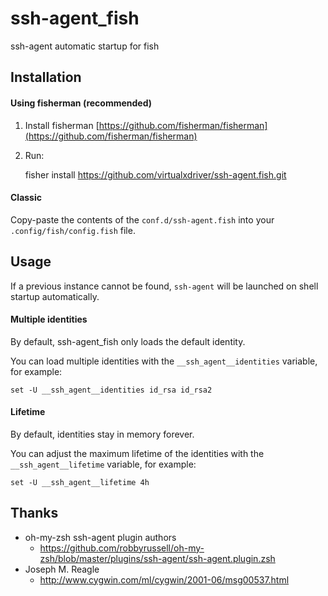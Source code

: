 # ssh-agent_fish

ssh-agent automatic startup for fish

## Installation

#### Using fisherman (recommended)

1. Install fisherman [https://github.com/fisherman/fisherman](https://github.com/fisherman/fisherman)
2. Run:

    fisher install https://github.com/virtualxdriver/ssh-agent.fish.git

#### Classic

Copy-paste the contents of the `conf.d/ssh-agent.fish` into your `.config/fish/config.fish` file.

## Usage

If a previous instance cannot be found, `ssh-agent` will be launched on shell startup automatically.

#### Multiple identities

By default, ssh-agent_fish only loads the default identity.

You can load multiple identities with the `__ssh_agent__identities` variable, for example:

    set -U __ssh_agent__identities id_rsa id_rsa2

#### Lifetime

By default, identities stay in memory forever.

You can adjust the maximum lifetime of the identities with the `__ssh_agent__lifetime` variable, for example:

    set -U __ssh_agent__lifetime 4h

## Thanks

* oh-my-zsh ssh-agent plugin authors
  * https://github.com/robbyrussell/oh-my-zsh/blob/master/plugins/ssh-agent/ssh-agent.plugin.zsh
* Joseph M. Reagle
  * http://www.cygwin.com/ml/cygwin/2001-06/msg00537.html
